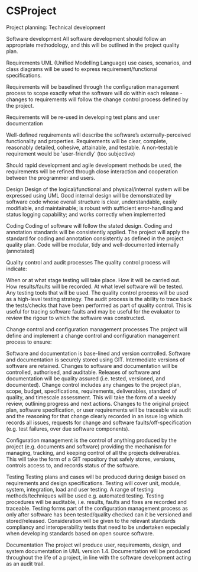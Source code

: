 CSProject
=========
Project planning: Technical development

Software development
All software development should follow an appropriate methodology, and this will be outlined in the project quality plan.

Requirements
UML (Unified Modelling Language) use cases, scenarios, and class diagrams will be used to express requirement/functional specifications.

Requirements will be baselined through the configuration management process to scope exactly what the software will do within each release - changes to requirements will follow the change control process defined by the project.

Requirements will be re-used in developing test plans and user documentation

Well-defined requirements will describe the software’s externally-perceived functionality and properties. Requirements will be clear, complete, reasonably detailed, cohesive, attainable, and testable. A non-testable requirement would be 'user-friendly' (too subjective)

Should rapid development and agile development methods be used, the requirements will be refined through close interaction and cooperation between the programmer and users.

Design
Design of the logical/functional and physical/internal system will be expressed using UML
Good internal design will be demonstrated by software code whose overall structure is clear, understandable, easily modifiable, and maintainable; is robust with sufficient error-handling and status logging capability; and works correctly when implemented

Coding
Coding of software will follow the stated design.
Coding and annotation standards will be consistently applied.
The project will apply the standard for coding and annotation consistently as defined in the project quality plan.
Code will be modular, tidy and well-documented internally (annotated)

Quality control and audit processes
The quality control process will indicate:

When or at what stage testing will take place.
How it will be carried out.
How results/faults will be recorded.
At what level software will be tested.
Any testing tools that will be used.
The quality control process will be used as a high-level testing strategy. The audit process is the ability to trace back the tests/checks that have been performed as part of quality control. This is useful for tracing software faults and may be useful for the evaluator to review the rigour to which the software was constructed.

Change control and configuration management processes
The project will define and implement a change control and configuration management process to ensure:

Software and documentation is base-lined and version controlled.
Software and documentation is securely stored using GIT.
Intermediate versions of software are retained.
Changes to software and documentation will be controlled, authorised, and auditable.
Releases of software and documentation will be quality assured (i.e. tested, versioned, and documented).
Change control includes any changes to the project plan, scope, budget, specifications, requirements, deliverables, standard of quality, and timescale assessment. 
This will take the form of a weekly review, outlining progress and next actions.
Changes to the original project plan, software specification, or user requirements will be traceable via audit and the reasoning for that change clearly recorded in an issue log which records all issues, requests for change and software faults/off-specification (e.g. test failures, over due software components). 

Configuration management is the control of anything produced by the project (e.g. documents and software) providing the mechanism for managing, tracking, and keeping control of all the projects deliverables. This will take the form of a GIT repository that safely stores, versions, controls access to, and records status of the software.

Testing
Testing plans and cases will be produced during design based on requirements and design specifications.
Testing will cover unit, module, system, integration, load and user testing.
A range of testing methods/techniques will be used e.g. automated testing.
Testing procedures will be auditable, i.e. results, faults and fixes are recorded and traceable.
Testing forms part of the configuration management process as only after software has been tested/quality checked can it be versioned and stored/released.
Consideration will be given to the relevant standards compliancy and interoperability tests that need to be undertaken especially when developing standards based on open source software.

Documentation 
The project wil produce user, requirements, design, and system documentation in UML version 1.4.
Documentation will be produced throughout the life of a project, in line with the software development acting as an audit trail. 

